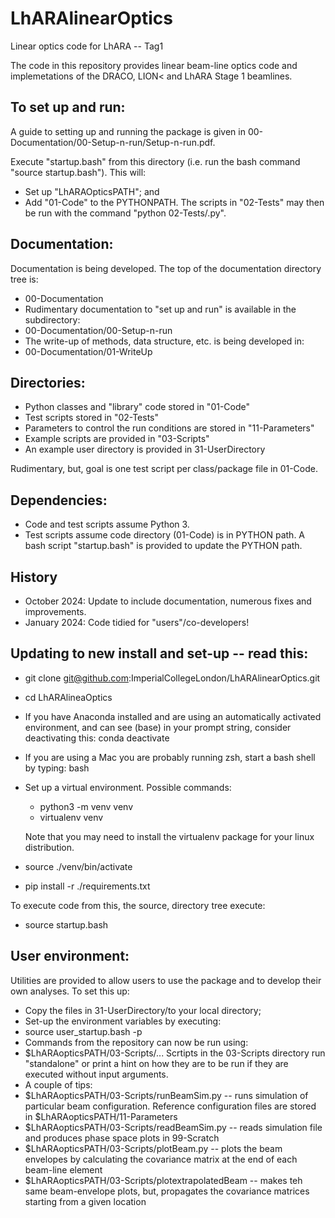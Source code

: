 # LhARAlinearOptics
Linear optics code for LhARA -- Tag1

The code in this repository provides linear beam-line optics code and implemetations of the DRACO, LION< and LhARA Stage 1 beamlines.  

## To set up and run:
A guide to setting up and running the package is given in 00-Documentation/00-Setup-n-run/Setup-n-run.pdf.

Execute "startup.bash" from this directory (i.e. run the bash command "source startup.bash").  This will:
  * Set up "LhARAOpticsPATH"; and
  * Add "01-Code" to the PYTHONPATH.  The scripts in "02-Tests" may then be run with the command "python 02-Tests/<filename>.py".

## Documentation:
Documentation is being developed.  The top of the documentation directory tree is:
 * 00-Documentation
 * Rudimentary documentation to "set up and run" is available in the subdirectory:
  * 00-Documentation/00-Setup-n-run
 * The write-up of methods, data structure, etc. is being developed in:
  * 00-Documentation/01-WriteUp

## Directories:
 * Python classes and "library" code stored in "01-Code"
 * Test scripts stored in "02-Tests"
 * Parameters to control the run conditions are stored in "11-Parameters"
 * Example scripts are provided in "03-Scripts"
 * An example user directory is provided in 31-UserDirectory

Rudimentary, but, goal is one test script per class/package file in 01-Code.

## Dependencies:
 * Code and test scripts assume Python 3.  
 * Test scripts assume code directory (01-Code) is in PYTHON path.  A bash script "startup.bash" is provided to update the PYTHON path.

## History
 * October 2024: Update to include documentation, numerous fixes and improvements.
 * January 2024: Code tidied for "users"/co-developers!

## Updating to new install and set-up -- read this:
 * git clone git@github.com:ImperialCollegeLondon/LhARAlinearOptics.git
 * cd LhARAlineaOptics
 * If you have Anaconda installed and are using an automatically activated environment, and can see (base) in your prompt string,
   consider deactivating this: conda deactivate
 * If you are using a Mac you are probably running zsh, start a bash shell by typing: bash
 * Set up a virtual environment.  Possible commands:
   - python3 -m venv venv
   - virtualenv venv <br />
   
   Note that you may need to install the virtualenv package for your linux
   distribution.
 * source ./venv/bin/activate
 * pip install -r ./requirements.txt

To execute code from this, the source, directory tree execute:
 * source startup.bash

## User environment:

Utilities are provided to allow users to use the package and to develop their own analyses.  To set this up:

 * Copy the files in 31-UserDirectory/to your local directory;
 * Set-up the environment variables by executing:
  * source user_startup.bash -p <path to LhARAlinearOptics>
 * Commands from the repository can now be run using:
  * $LhARAopticsPATH/03-Scripts/...
  Scrtipts in the 03-Scripts directory run "standalone" or print a hint on how they are to be run if they are executed without input arguments.
 * A couple of tips:
  * $LhARAopticsPATH/03-Scripts/runBeamSim.py -- runs simulation of particular beam configuration.  Reference configuration files are stored in $LhARAopticsPATH/11-Parameters
  * $LhARAopticsPATH/03-Scripts/readBeamSim.py -- reads simulation file and produces phase space plots in 99-Scratch
  * $LhARAopticsPATH/03-Scripts/plotBeam.py -- plots the beam envelopes by calculating the covariance matrix at the end of each beam-line element
  * $LhARAopticsPATH/03-Scripts/plotextrapolatedBeam -- makes teh same beam-envelope plots, but, propagates the covariance matrices starting from a given location
